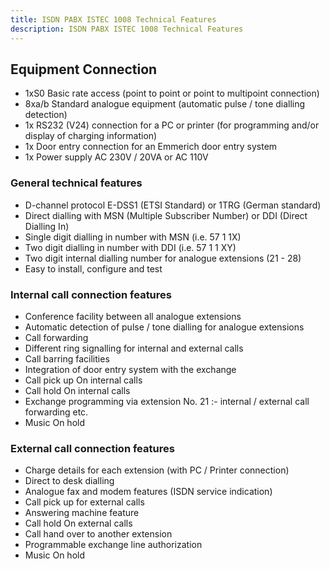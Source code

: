 ```yaml
---
title: ISDN PABX ISTEC 1008 Technical Features
description: ISDN PABX ISTEC 1008 Technical Features
---
```


## Equipment Connection

- 1xS0 Basic rate access (point to point or point to multipoint connection)
- 8xa/b Standard analogue equipment (automatic pulse / tone dialling detection)
- 1x RS232 (V24) connection for a PC or printer (for programming and/or display of charging information)
- 1x Door entry connection for an Emmerich door entry system
- 1x Power supply AC 230V / 20VA or AC 110V

### General technical features

- D-channel protocol E-DSS1 (ETSI Standard) or 1TRG (German standard)
- Direct dialling with MSN (Multiple Subscriber Number) or DDI (Direct Dialling In)
- Single digit dialling in number with MSN (i.e. 57 1 1X)
- Two digit dialling in number with DDI (i.e. 57 1 1 XY)
- Two digit internal dialling number for analogue extensions (21 - 28)
- Easy to install, configure and test

### Internal call connection features

- Conference facility between all analogue extensions
- Automatic detection of pulse / tone dialling for analogue extensions
- Call forwarding
- Different ring signalling for internal and external calls
- Call barring facilities
- Integration of door entry system with the exchange
- Call pick up On internal calls
- Call hold On internal calls
- Exchange programming via extension No. 21 :- internal / external call forwarding etc.
- Music On hold

### External call connection features

- Charge details for each extension (with PC / Printer connection)
- Direct to desk dialling
- Analogue fax and modem features (ISDN service indication)
- Call pick up for external calls
- Answering machine feature
- Call hold On external calls
- Call hand over to another extension
- Programmable exchange line authorization
- Music On hold


